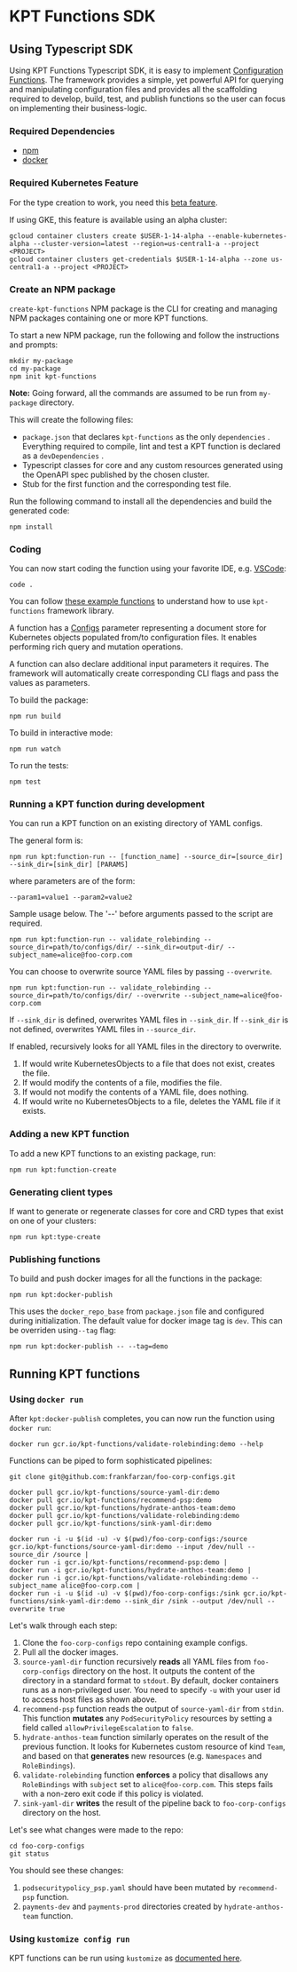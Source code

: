 # KPT Functions SDK

## Using Typescript SDK

Using KPT Functions Typescript SDK, it is easy to implement [Configuration Functions][0].
The framework provides a simple, yet powerful API for querying and manipulating configuration
files and provides all the scaffolding required to develop, build, test, and publish functions so
the user can focus on implementing their business-logic.

### Required Dependencies

- [npm](https://www.npmjs.com/get-npm)
- [docker](https://docs.docker.com/v17.09/engine/installation/)

### Required Kubernetes Feature

For the type creation to work, you need this
[beta feature](https://github.com/kubernetes/kubernetes/blob/master/CHANGELOG-1.15.md#customresourcedefinition-openapi-publishing).

If using GKE, this feature is available using an alpha cluster:

```console
gcloud container clusters create $USER-1-14-alpha --enable-kubernetes-alpha --cluster-version=latest --region=us-central1-a --project <PROJECT>
gcloud container clusters get-credentials $USER-1-14-alpha --zone us-central1-a --project <PROJECT>
```

### Create an NPM package

`create-kpt-functions` NPM package is the CLI for creating and managing NPM packages containing one or more KPT functions.

To start a new NPM package, run the following and follow the instructions and prompts:

```console
mkdir my-package
cd my-package
npm init kpt-functions
```

**Note:** Going forward, all the commands are assumed to be run from `my-package` directory.

This will create the following files:

- `package.json` that declares `kpt-functions` as the only `dependencies` . Everything required to compile, lint and test a KPT function is declared as a `devDependencies` .
- Typescript classes for core and any custom resources generated using the OpenAPI spec published by the chosen cluster.
- Stub for the first function and the corresponding test file.

Run the following command to install all the dependencies and build the generated code:

```console
npm install
```

### Coding

You can now start coding the function using your favorite IDE, e.g. [VSCode][3]:

```console
code .
```

You can follow [these example functions][1] to understand how to use `kpt-functions` framework library.

A function has a [Configs][2] parameter representing a document store for Kubernetes objects populated from/to configuration files. It enables performing rich query and mutation operations.

A function can also declare additional input parameters it requires. The framework will automatically
create corresponding CLI flags and pass the values as parameters.

To build the package:

```console
npm run build
```

To build in interactive mode:

```console
npm run watch
```

To run the tests:

```console
npm test
```

### Running a KPT function during development

You can run a KPT function on an existing directory of YAML configs.

The general form is:

```console
npm run kpt:function-run -- [function_name] --source_dir=[source_dir] --sink_dir=[sink_dir] [PARAMS]
```

where parameters are of the form:

```console
--param1=value1 --param2=value2
```

Sample usage below. The '--' before arguments passed to the script are required.

```console
npm run kpt:function-run -- validate_rolebinding --source_dir=path/to/configs/dir/ --sink_dir=output-dir/ --subject_name=alice@foo-corp.com
```

You can choose to overwrite source YAML files by passing `--overwrite`.

```console
npm run kpt:function-run -- validate_rolebinding --source_dir=path/to/configs/dir/ --overwrite --subject_name=alice@foo-corp.com
```

If `--sink_dir` is defined, overwrites YAML files in `--sink_dir`.
If `--sink_dir` is not defined, overwrites YAML files in `--source_dir`.

If enabled, recursively looks for all YAML files in the directory to overwrite.

1. If would write KubernetesObjects to a file that does not exist, creates the file.
2. If would modify the contents of a file, modifies the file.
3. If would not modify the contents of a YAML file, does nothing.
4. If would write no KubernetesObjects to a file, deletes the YAML file if it exists.

### Adding a new KPT function

To add a new KPT functions to an existing package, run:

```console
npm run kpt:function-create
```

### Generating client types

If want to generate or regenerate classes for core and CRD types that exist on one of your clusters:

```console
npm run kpt:type-create
```

### Publishing functions

To build and push docker images for all the functions in the package:

```console
npm run kpt:docker-publish
```

This uses the `docker_repo_base` from `package.json` file and configured during initialization. The default value for docker image tag is `dev`. This can be overriden using`--tag` flag:

```console
npm run kpt:docker-publish -- --tag=demo
```

## Running KPT functions

### Using `docker run`

After `kpt:docker-publish` completes, you can now run the function using `docker run`:

```console
docker run gcr.io/kpt-functions/validate-rolebinding:demo --help
```

Functions can be piped to form sophisticated pipelines:

```console
git clone git@github.com:frankfarzan/foo-corp-configs.git

docker pull gcr.io/kpt-functions/source-yaml-dir:demo
docker pull gcr.io/kpt-functions/recommend-psp:demo
docker pull gcr.io/kpt-functions/hydrate-anthos-team:demo
docker pull gcr.io/kpt-functions/validate-rolebinding:demo
docker pull gcr.io/kpt-functions/sink-yaml-dir:demo

docker run -i -u $(id -u) -v $(pwd)/foo-corp-configs:/source  gcr.io/kpt-functions/source-yaml-dir:demo --input /dev/null --source_dir /source |
docker run -i gcr.io/kpt-functions/recommend-psp:demo |
docker run -i gcr.io/kpt-functions/hydrate-anthos-team:demo |
docker run -i gcr.io/kpt-functions/validate-rolebinding:demo --subject_name alice@foo-corp.com |
docker run -i -u $(id -u) -v $(pwd)/foo-corp-configs:/sink gcr.io/kpt-functions/sink-yaml-dir:demo --sink_dir /sink --output /dev/null --overwrite true
```

Let's walk through each step:

1. Clone the `foo-corp-configs` repo containing example configs.
1. Pull all the docker images.
1. `source-yaml-dir` function recursively **reads** all YAML files from `foo-corp-configs` directory on the host.
   It outputs the content of the directory in a standard format to `stdout`. By default, docker containers
   runs as a non-privileged user. You need to specify `-u` with your user id to access host files as shown above.
1. `recommend-psp` function reads the output of `source-yaml-dir` from `stdin`. This function **mutates** any `PodSecurityPolicy` resources by setting a field called `allowPrivilegeEscalation` to `false`.
1. `hydrate-anthos-team` function similarly operates on the result of the previous function. It looks
   for Kubernetes custom resource of kind `Team`, and based on that **generates** new resources (e.g. `Namespaces` and `RoleBindings`).
1. `validate-rolebinding` function **enforces** a policy that disallows any `RoleBindings` with `subject`
   set to `alice@foo-corp.com`. This steps fails with a non-zero exit code if this policy is violated.
1. `sink-yaml-dir` **writes** the result of the pipeline back to `foo-corp-configs` directory on the host.

Let's see what changes were made to the repo:

```console
cd foo-corp-configs
git status
```

You should see these changes:

1. `podsecuritypolicy_psp.yaml` should have been mutated by `recommend-psp` function.
1. `payments-dev` and `payments-prod` directories created by `hydrate-anthos-team` function.

### Using `kustomize config run`

KPT functions can be run using `kustomize` as [documented here][4].

[0]: https://github.com/frankfarzan/kustomize/blob/functions-doc/cmd/config/docs/api-conventions/functions-spec.md
[1]: https://github.com/GoogleContainerTools/kpt-functions-catalog/tree/master/demo-functions/src
[2]: https://github.com/GoogleContainerTools/kpt-functions-sdk/blob/master/ts/kpt-functions/src/types.ts
[3]: https://code.visualstudio.com/
[4]: https://github.com/frankfarzan/kustomize/blob/functions-doc/cmd/config/docs/api-conventions/functions-impl.md
